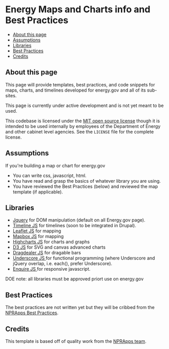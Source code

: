 Energy Maps and Charts info and Best Practices
==============================================

* [About this page](#about-this-page)
* [Assumptions](#assumptions)
* [Libraries](#libraries)
* [Best Practices](#best-practices)
* [Credits](#credits)

About this page
---------------

This page will provide templates, best practices, and code snippets for maps, charts, and timelines developed for energy.gov and all of its sub-sites. 

This page is currently under active development and is not yet meant to be used.

This codebase is licensed under the [MIT open source license](http://opensource.org/licenses/MIT) though it is intended to be used internally by employees of the Department of Energy and other cabinet level agencies.  See the ``LICENSE`` file for the complete license.


Assumptions
-----------
If you're building a map or chart for energy.gov

 * You can write css, javascript, html.
 * You have read and grasp the basics of whatever library you are using.
 * You have reviewed the Best Practices (below) and reviewed the map template (if applicable).

Libraries
---------
 * [Jquery](http://jquery.com/) for DOM manipulation (default on all Energy.gov page).
 * [Timeline JS](http://timeline.knightlab.com/) for timelines (soon to be integrated in Drupal).
 * [Leaflet JS](http://leafletjs.com/reference.html) for mapping
 * [Mapbox JS](https://www.mapbox.com/mapbox.js/) for mapping
 * [Highcharts JS](http://www.highcharts.com/) for charts and graphs
 * [D3 JS](http://d3js.org/) for SVG and canvas advanced charts
 * [Dragdealer JS](http://code.ovidiu.ch/dragdealer/) for dragable bars
 * [Underscore JS ](http://documentcloud.github.io/underscore/) for functional programming (where Underscore and jQuery overlap, i.e. each(), prefer Underscore).
 * [Enquire JS ](http://wicky.nillia.ms/enquire.js/) for responsive javascript.

DOE note: all libraries must be approved priort use on energy.gov

Best Practices
--------------
The best practices are not written yet but they will be cribbed from the [NPRApps Best Practices](https://github.com/nprapps/bestpractices/blob/master/README.md).


Credits
-------

This template is based off of quality work from the [NPRApps team](https://github.com/nprapps/app-template/blob/master/README.md).


	
